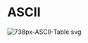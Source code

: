 # ASCII 
![738px-ASCII-Table svg](https://github.com/themusharraf/Ascii/assets/122869450/0f7e38ba-9330-4f63-8936-cfe7c192ec93)   
 
 
